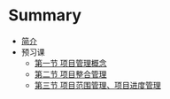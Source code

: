 # Summary

* [简介](README.md)
* 预习课
  * [第一节    项目管理概念](预习课/01.md)
  * [第二节    项目整合管理](预习课/02.md)
  * [第三节    项目范围管理、项目进度管理](预习课/03.md)

